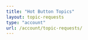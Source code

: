 ```yaml
---
title: "Hot Button Topics"
layout: topic-requests
type: "account"
url: /account/topic-requests/
---
```

